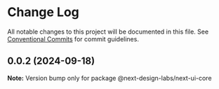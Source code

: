 # Change Log

All notable changes to this project will be documented in this file.
See [Conventional Commits](https://conventionalcommits.org) for commit guidelines.

## 0.0.2 (2024-09-18)

**Note:** Version bump only for package @next-design-labs/next-ui-core
